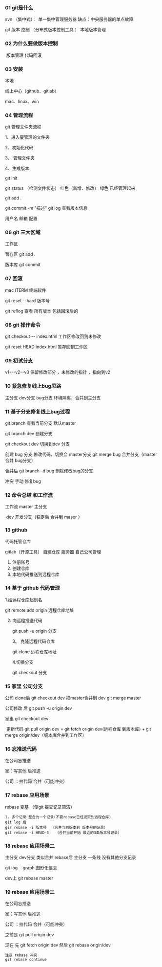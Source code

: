 ### 01 git是什么

svn （集中式）： 单一集中管理服务器       缺点：中央服务器的单点故障

git 版本  控制 （分布式版本控制工具 ） 本地版本管理

### 02 为什么要做版本控制 

​	版本管理  代码回滚

### 03 安装

本地

线上中心（github、gitlab）

mac、linux、win

### 04 管理流程

git  管理文件夹流程

1、进入要管理的文件夹 

2、初始化代码 

3、 管理文件夹

4、生成版本

 git init    

git status （检测文件状态） 红色（新增、修改）  绿色 已经管理起来

git add .

git commit -m "描述"    git log 查看版本信息



用户名 邮箱 配置

### 06 git 三大区域

工作区  

暂存区   git add .

版本库	git commit 

### 07 回滚

mac  iTERM  终端软件

git reset --hard  版本号

git reflog 查看 所有版本 包括回滚后的

### 08 git 操作命令

git checkout -- index.html  工作区修改回到未修改

git reset HEAD index.html  暂存回到工作区

### 09 初试分支

v1---v2--v3 保留修改部分 ，未修改的指针 ，指向到v2

### 10 紧急修复线上bug思路

主分支  dev分支 bug分支 环境隔离，合并到主分支

### 11 基于分支修复线上bug过程

git branch 查看当前分支    默认master

git branch dev  创建分支

git checkout dev 切换到dev 分支

创建 bug 分支 修改代码，切换会 master分支  git merge bug 合并分支（master 合并 bug分支）

合并后  git branch -d bug   删除修改bug的分支

冲突  手动 修复bug

### 12 命令总结 和工作流

工作流  master  主分支  

​			dev 开发分支（稳定后 合并到 maser ）

### 13 github

代码托管仓库   

gitlab（开源工具）  自建仓库 服务器 自己公司管理

1. 注册账号
2. 创建仓库
3. 本地代码推送到远程仓库 

### 14 基于 github 代码管理

1.给远程仓库起别名

git remote add origin 远程仓库地址

2. 向远程推送代码

   git push -u origin 分支

   3。 克隆远程代码仓库

   git clone 远程仓库地址

   4.切换分支

   git checkout 分支  

### 15 家里 公司分支

公司 clone后  git checkout dev       把master合并到 dev     git merge master

公司修改 后 git push -u origin dev

家里  git checkout dev 

​		更新代码 git pull origin dev  =  git fetch origin dev(远程仓库 到版本库) + git merge origin/dev（版本库合并到工作区） 

### 16 忘推送代码

在公司忘推送

家：写其他 后推送

公司 ：拉代码   合并（可能冲突）

### 17 rebase 应用场景

rebase 变基 （使git 提交记录简洁）

```
1. 多个记录 整合为一个记录(不要rebase已经提交到远程仓库)
git log 后
gir rebase -i 版本号  （合并当前版本到 版本号的记录）
git rebase -i HEAD~3   （合并当前开始 最近的3条版本号记录）
```

### 18 rebase 应用场景二

主分支  dev分支  类似合并 rebase后 主分支 一条线 没有其他分支记录

git log --graph   图形化信息

dev上  git rebase master

### 19 rebase 应用场景三

在公司忘推送

家：写其他 后推送

公司 ：拉代码   合并（可能冲突）

之前是 git pull origin dev

现在  先 git fetch origin dev  然后 git rebase origin/dev

```
注意 rebase 冲突
git rebase continue
```



